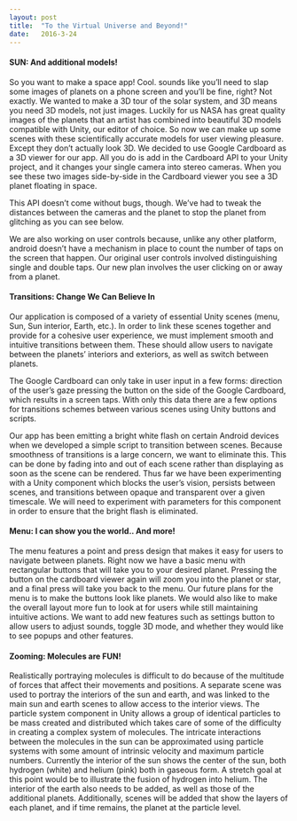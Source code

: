```yaml
---
layout: post
title:  "To the Virtual Universe and Beyond!"
date:   2016-3-24
---
```


<h4>SUN: And additional models!</h4>

So you want to make a space app! Cool. sounds like you’ll need to slap some images of planets on a phone screen and you’ll be fine, right? Not exactly.  We wanted to make a 3D tour of the solar system, and 3D means you need 3D models, not just images.  Luckily for us NASA has great quality images of the planets that an artist has combined into beautiful 3D models compatible with Unity, our editor of choice.  So now we can make up some scenes with these scientifically accurate models for user viewing pleasure.  Except they don’t actually look 3D.  We decided to use Google Cardboard as a 3D viewer for our app.  All you do is add in the Cardboard API to your Unity project, and it changes your single camera into stereo cameras.  When you see these two images side-by-side in the Cardboard viewer you see a 3D planet floating in space.

This API doesn’t come without bugs, though.  We’ve had to tweak the distances between the cameras and the planet to stop the planet from glitching as you can see below.
<img src="{{ '/assets/img/touring.jpg' | prepend: site.baseurl }}" alt=""> 

We are also working on user controls because, unlike any other platform, android doesn’t have a mechanism in place to count the number of taps on the screen that happen. Our original user controls involved distinguishing single and double taps.  Our new plan involves the user clicking on or away from a planet.

<h4>Transitions: Change We Can Believe In</h4>

Our application is composed of a variety of essential Unity scenes (menu, Sun, Sun interior, Earth, etc.). In order to link these scenes together and provide for a cohesive user experience, we must implement smooth and intuitive transitions between them. These should allow users to navigate between the planets’ interiors and exteriors, as well as switch between planets. 

The Google Cardboard can only take in user input in a few forms: direction of the user’s gaze pressing the button on the side of the Google Cardboard, which results in a screen taps. With only this data there are a few options for transitions schemes between various scenes using Unity buttons and scripts.

Our app has been emitting a bright white flash on certain Android devices when we developed a simple script to transition between scenes. Because smoothness of transitions is a large concern, we want to eliminate this. This can be done by fading into and out of each scene rather than displaying as soon as the scene can be rendered. Thus far we have been experimenting with a Unity component which blocks the user’s vision, persists between scenes, and transitions between opaque and transparent over a given timescale. We will need to experiment with parameters for this component in order to ensure that the bright flash is eliminated.

<h4>Menu: I can show you the world.. And more!</h4>

The menu features a point and press design that makes it easy for users to navigate between planets. Right now we have a basic menu with rectangular buttons that will take you to your desired planet. Pressing the button on the cardboard viewer again will zoom you into the planet or star, and a final press will take you back to the menu. Our future plans for the menu is to make the buttons look like planets. We would also like to make the overall layout more fun to look at for users while still maintaining intuitive actions. We want to add new features such as settings button to allow users to adjust sounds, toggle 3D mode, and whether they would like to see popups and other features.


<h4>Zooming: Molecules are FUN! </h4>

Realistically portraying molecules is difficult to do because of the multitude of forces that affect their movements and positions. A separate scene was used to portray the interiors of the sun and earth, and was linked to the main sun and earth scenes to allow access to the interior views. The particle system component in Unity allows a group of identical particles to be mass created and distributed which takes care of some of the difficulty in creating a complex system of molecules. The intricate interactions between the molecules in the sun can be approximated using particle systems with some amount of intrinsic velocity and maximum particle numbers. Currently the interior of the sun shows the center of the sun, both hydrogen (white) and helium (pink) both in gaseous form. A stretch goal at this point would be to illustrate the fusion of hydrogen into helium. The interior of the earth also needs to be added, as well as those of the additional planets. Additionally, scenes will be added that show the layers of each planet, and if time remains, the planet at the particle level. 
